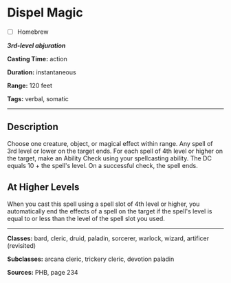 # Dispel Magic

- [ ] Homebrew

***3rd-level abjuration***

**Casting Time:** action

**Duration:** instantaneous

**Range:** 120 feet

**Tags:** verbal, somatic

---

## Description
Choose one creature, object, or magical effect within range.
Any spell of 3rd level or lower on the target ends.
For each spell of 4th level or higher on the target, make an Ability Check using your spellcasting ability.
The DC equals 10 + the spell's level.
On a successful check, the spell ends.

## At Higher Levels
When you cast this spell using a spell slot of 4th level or higher, you automatically end the effects of a spell on the target if the spell's level is equal to or less than the level of the spell slot you used.

---

**Classes:** bard, cleric, druid, paladin, sorcerer, warlock, wizard, artificer (revisited)

**Subclasses:** arcana cleric, trickery cleric, devotion paladin

**Sources:** PHB, page 234
